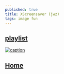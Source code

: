 ```yaml
---
published: true
title: XScreensaver (jwz)
tags: image fun
---
```

## [playlist](https://www.youtube.com/playlist?list=PLbe67PprBSpqM_-HU49fmIS8ncApw4i08)

[![caption](https://img.youtube.com/vi/QcJnc9EKJrI/0.jpg)](https://www.youtube.com/watch?v=QcJnc9EKJrI)

## [Home](https://www.jwz.org/xscreensaver/)
